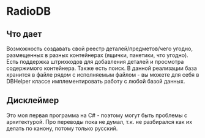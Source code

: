 # RadioDB
## Что дает
Возможность создавать свой реестр деталей/предметов/чего угодно, размещенных в разных контейнерах (ящички, пакетики, что угодно).
Есть поддержка штрихкодов для добавления деталей и просмотра содержимого контейнера. Также есть поиск.
В данной реализации база хранится в файле рядом с исполняемым файлом - вы можете для себя в DBHelper классе имплементировать работу с любой базой данных.
## Дисклеймер
Это моя первая программа на C# - поэтому могут быть проблемы с архитектурой. Про переводы пока не думал, т.к. не разбирался как их делать по канону, потому только русский.